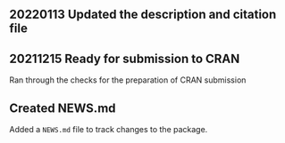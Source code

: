 ## 20220113 Updated the description and citation file

## 20211215 Ready for submission to CRAN
Ran through the checks for the preparation of CRAN submission


## Created NEWS.md
Added a `NEWS.md` file to track changes to the package.

